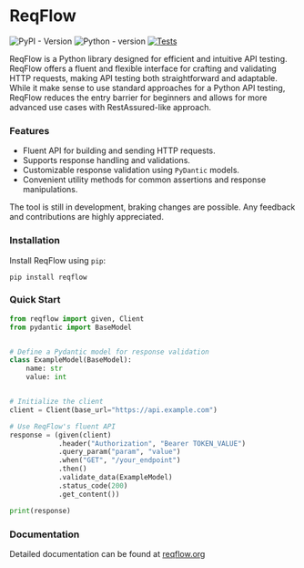 # ReqFlow

![PyPI - Version](https://img.shields.io/pypi/v/reqflow)
![Python - version](https://img.shields.io/badge/python-3.8+-blue.svg)
[![Tests](https://github.com/olxxi/ReqFlow/actions/workflows/tests.yml/badge.svg)](https://github.com/olxxi/ReqFlow/actions/workflows/tests.yml)

ReqFlow is a Python library designed for efficient and intuitive API testing. 
ReqFlow offers a fluent and flexible interface for crafting and validating HTTP requests, 
making API testing both straightforward and adaptable. While it make sense to use standard approaches for a Python API
testing, ReqFlow reduces the entry barrier for beginners and allows for more advanced use cases with RestAssured-like
approach. 

### Features

* Fluent API for building and sending HTTP requests.
* Supports response handling and validations.
* Customizable response validation using `PyDantic` models.
* Convenient utility methods for common assertions and response manipulations.

The tool is still in development, braking changes are possible. Any feedback and contributions are highly appreciated.

### Installation

Install ReqFlow using `pip`:

```shell
pip install reqflow 
```


### Quick Start

```python
from reqflow import given, Client
from pydantic import BaseModel


# Define a Pydantic model for response validation
class ExampleModel(BaseModel):
    name: str
    value: int


# Initialize the client
client = Client(base_url="https://api.example.com")

# Use ReqFlow's fluent API
response = (given(client)
            .header("Authorization", "Bearer TOKEN_VALUE")
            .query_param("param", "value")
            .when("GET", "/your_endpoint")
            .then()
            .validate_data(ExampleModel)
            .status_code(200)
            .get_content())

print(response)
```

### Documentation
Detailed documentation can be found at [reqflow.org](https://reqflow.org/)